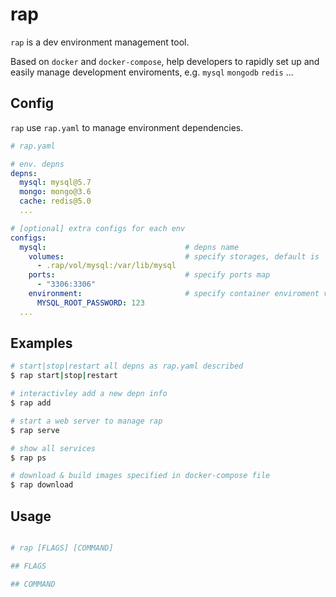 # rap

`rap` is a dev environment management tool.

Based on `docker` and `docker-compose`, help developers to rapidly set up and easily manage development enviroments, e.g. `mysql` `mongodb` `redis` ...

## Config

`rap` use `rap.yaml` to manage environment dependencies.

```yaml
# rap.yaml

# env. depns
depns:
  mysql: mysql@5.7
  mongo: mongo@3.6
  cache: redis@5.0
  ...

# [optional] extra configs for each env
configs:
  mysql:                               # depns name
    volumes:                           # specify storages, default is `.rap/vol/[name]`
      - .rap/vol/mysql:/var/lib/mysql
    ports:                             # specify ports map
      - "3306:3306"
    environment:                       # specify container enviroment variables
      MYSQL_ROOT_PASSWORD: 123
  ...
```

## Examples

```bash
# start|stop|restart all depns as rap.yaml described
$ rap start|stop|restart

# interactivley add a new depn info
$ rap add

# start a web server to manage rap
$ rap serve

# show all services
$ rap ps

# download & build images specified in docker-compose file
$ rap download

```

## Usage

```bash

# rap [FLAGS] [COMMAND]

## FLAGS

## COMMAND

```
